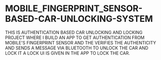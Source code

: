 # MOBILE_FINGERPRINT_SENSOR-BASED-CAR-UNLOCKING-SYSTEM
THIS IS AUTHENTICATION BASED CAR UNLOCKING AND LOCKING PROJECT WHERE I BUILD AN APP TO GET AUTHENTICATION FROM MOBILE'S FINGERPRINT SENSOR AND THE VERIFIES THE AUTHENTICITY AND SENDS A MESSAGE VIA BLUETOOTH TO UNLOCK THE CAR AND LOCK IT A LOCK UI IS GIVEN IN THE APP TO LOCK THE CAR.
